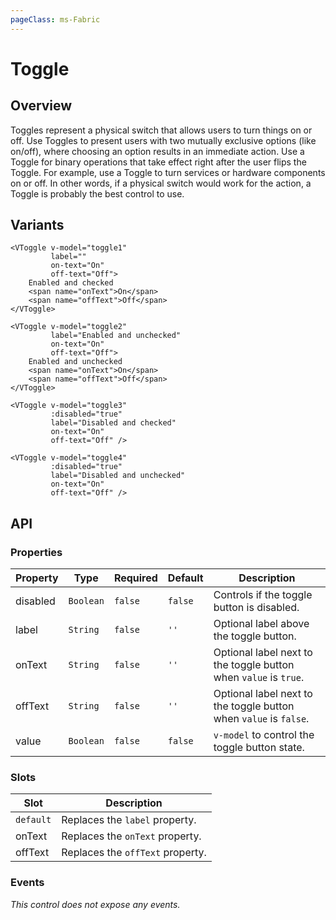 ```yaml
---
pageClass: ms-Fabric
---
```


# Toggle

## Overview

Toggles represent a physical switch that allows users to turn things on or off.
Use Toggles to present users with two mutually exclusive options (like on/off),
where choosing an option results in an immediate action. Use a Toggle for binary
operations that take effect right after the user flips the Toggle. For example,
use a Toggle to turn services or hardware components on or off. In other words,
if a physical switch would work for the action, a Toggle is probably the best
control to use.

## Variants

<page-toggle />

```vue
<VToggle v-model="toggle1"
         label=""
         on-text="On"
         off-text="Off">
    Enabled and checked
    <span name="onText">On</span>
    <span name="offText">Off</span>
</VToggle>

<VToggle v-model="toggle2"
         label="Enabled and unchecked"
         on-text="On"
         off-text="Off">
    Enabled and unchecked
    <span name="onText">On</span>
    <span name="offText">Off</span>
</VToggle>

<VToggle v-model="toggle3"
         :disabled="true"
         label="Disabled and checked"
         on-text="On"
         off-text="Off" />

<VToggle v-model="toggle4"
         :disabled="true"
         label="Disabled and unchecked"
         on-text="On"
         off-text="Off" />
```

## API

### Properties

| Property | Type      | Required | Default | Description                                                       |
|----------|-----------|----------|---------|-------------------------------------------------------------------|
| disabled | `Boolean` | `false`  | `false` | Controls if the toggle button is disabled.                        |
| label    | `String`  | `false`  | `''`    | Optional label above the toggle button.                           |
| onText   | `String`  | `false`  | `''`    | Optional label next to the toggle button when `value` is `true`.  |
| offText  | `String`  | `false`  | `''`    | Optional label next to the toggle button when `value` is `false`. |
| value    | `Boolean` | `false`  | `false` | `v-model` to control the toggle button state.                     |

### Slots

| Slot      | Description                      |
|-----------|----------------------------------|
| `default` | Replaces the `label` property.   |
| onText    | Replaces the `onText` property.  |
| offText   | Replaces the `offText` property. |

### Events

*This control does not expose any events.*